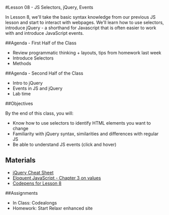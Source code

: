 #Lesson 08 - JS Selectors, jQuery, Events

In Lesson 8, we'll take the basic syntax knowledge from our previous JS lesson and start to interact with webpages. We'll learn how to use selectors, introduce jQuery - a shorthand for Javascript that is often easier to work with and introduce JavaScript events.

##Agenda - First Half of the Class

*	Review programmatic thinking + layouts, tips from homework last week
* Introduce Selectors
* Methods

##Agenda - Second Half of the Class

* Intro to jQuery
* Events in JS and jQuery
* Lab time

##Objectives

By the end of this class, you will:

* Know how to use selectors to identify HTML elements you want to change
* Familiarity with jQuery syntax, similarities and differences with regular JS
* Be able to understand JS events (click and hover)

## Materials
* [jQuery Cheat Sheet](https://oscarotero.com/jquery/)
* [Eloquent JavaScript - Chapter 3 on values](http://eloquentjavascript.net/03_functions.html)
* [Codepens for Lesson 8](http://codepen.io/collection/XQbVKG/)

##Assignments
* In Class: Codealongs
* Homework: Start Relaxr enhanced site
